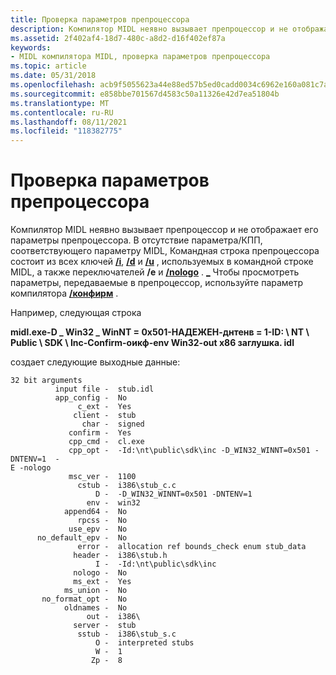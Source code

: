 ```yaml
---
title: Проверка параметров препроцессора
description: Компилятор MIDL неявно вызывает препроцессор и не отображает его параметры препроцессора.
ms.assetid: 2f402af4-18d7-480c-a8d2-d16f402ef87a
keywords:
- MIDL компилятора MIDL, проверка параметров препроцессора
ms.topic: article
ms.date: 05/31/2018
ms.openlocfilehash: acb9f5055623a44e88ed57b5ed0cadd0034c6962e160a081c7a55a9a51ca9e13
ms.sourcegitcommit: e858bbe701567d4583c50a11326e42d7ea51804b
ms.translationtype: MT
ms.contentlocale: ru-RU
ms.lasthandoff: 08/11/2021
ms.locfileid: "118382775"
---
```

# <a name="verifying-preprocessor-options"></a>Проверка параметров препроцессора

Компилятор MIDL неявно вызывает препроцессор и не отображает его параметры препроцессора. В отсутствие параметра/КПП, соответствующего параметру MIDL, Командная строка препроцессора состоит из всех ключей [**/i**](-i.md), [**/d**](-d.md) и [**/u**](-u.md) , используемых в командной строке MIDL, а также переключателей **/e** и [**/nologo**](-nologo.md) . [**\_**](-cpp-opt.md) Чтобы просмотреть параметры, передаваемые в препроцессор, используйте параметр компилятора [**/конфирм**](-confirm.md) .

Например, следующая строка

**midl.exe-D \_ Win32 \_ WinNT = 0x501-НАДЕЖЕН-днтенв = 1-ID: \\ NT \\ Public \\ SDK \\ Inc-Confirm-оикф-env Win32-out x86 заглушка. idl**

создает следующие выходные данные:

``` syntax
32 bit arguments
          input file -  stub.idl
          app_config -  No
               c_ext -  Yes
              client -  stub
                char -  signed
             confirm -  Yes
             cpp_cmd -  cl.exe
             cpp_opt -  -Id:\nt\public\sdk\inc -D_WIN32_WINNT=0x501 -DNTENV=1  -
E -nologo
             msc_ver -  1100
               cstub -  i386\stub_c.c
                   D -  -D_WIN32_WINNT=0x501 -DNTENV=1
                 env -  win32
            append64 -  No
               rpcss -  No
             use_epv -  No
      no_default_epv -  No
               error -  allocation ref bounds_check enum stub_data
              header -  i386\stub.h
                   I -  -Id:\nt\public\sdk\inc
              nologo -  No
              ms_ext -  Yes
            ms_union -  No
       no_format_opt -  No
            oldnames -  No
                 out -  i386\
              server -  stub
               sstub -  i386\stub_s.c
                   O -  interpreted stubs
                   W -  1
                  Zp -  8
```

 

 




